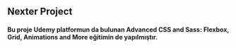 ## Nexter Project

#### Bu proje Udemy platformun da bulunan Advanced CSS and Sass: Flexbox, Grid, Animations and More eğitimin de yapılmıştır.
